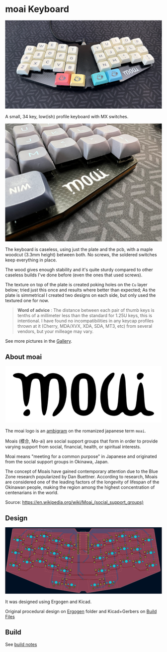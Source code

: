 # moai Keyboard

![Moai](gallery/photo1.png)

A small, 34 key, low(ish) profile keyboard with MX switches.

![Moai Detail](gallery/photo2.png)

The keyboard is caseless, using just the plate and the pcb, with a maple woodcut (3.3mm height) between both. No screws, the soldered switches keep everything in place.

The wood gives enough stability and it's quite sturdy compared to other caseless builds I've done before (even the ones that used screws).

The texture on top of the plate is created poking holes on the `Cu` layer below; tried just this once and results where better than expected; As the plate is simmetrical I created two designs on each side, but only used the textured one for now.

> **Word of advice** : The distance between each pair of thumb keys is tenths of a millimeter less than the standard for 1.25U keys, this is intentional. I have found no incompatibilities in any keycap profiles thrown at it (Cherry, MDA/XVX, XDA, SDA, MT3, etc) from several vendors, but your milleage may vary.

See more pictures in the [Gallery](gallery/README.md).

## About moai

![Moai Logo](images/moai_vector.png)

The moai logo is an [ambigram](https://en.wikipedia.org/wiki/Ambigram) on the romanized japanese term `moai`.

Moais (模合, Mo-ai) are social support groups that form in order to provide varying support from social, financial, health, or spiritual interests.

Moai means "meeting for a common purpose" in Japanese and originated from the social support groups in Okinawa, Japan.

The concept of Moais have gained contemporary attention due to the Blue Zone research popularized by Dan Buettner. According to research, Moais are considered one of the leading factors of the longevity of lifespan of the Okinawan people, making the region among the highest concentration of centenarians in the world.

Source: <https://en.wikipedia.org/wiki/Moai_(social_support_groups)>

## Design

![Moai PCB](images/kicad_pcb.png)

It was designed using Ergogen and Kicad.

Original procedural design on [Ergogen](ergogen/moai.yaml) folder and Kicad+Gerbers on [Build Files](build_files/)

## Build

See [build notes](BUILD.md)
